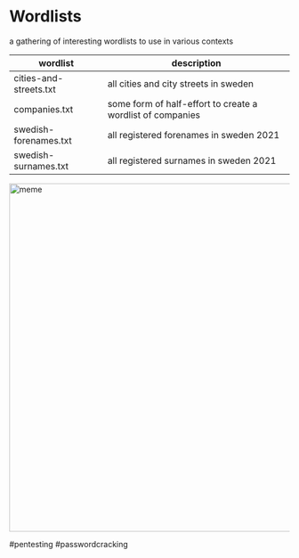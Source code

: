 # Wordlists
a gathering of interesting wordlists to use in various contexts

|wordlist | description |
| ----------- | ----------- |
|cities-and-streets.txt |all cities and city streets in sweden|
|companies.txt |some form of half-effort to create a wordlist of companies | 
|swedish-forenames.txt|all registered forenames in sweden 2021|
|swedish-surnames.txt|all registered surnames in sweden 2021|


<img title="meme" src="https://i.imgflip.com/9g7tez.jpg" width=625>

#pentesting #passwordcracking
